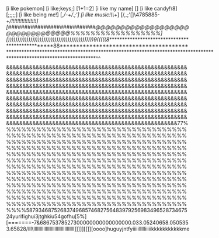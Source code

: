 [i like pokemon]
[i like;keys;]
[1+1=2]
[i like my name]
[\]
[i like candy!\8]
[;;;;;]
[i like being me!]
[,*/-+/.;'\]
[i like music!\\\\*+]
[/,.;'[]\4785885-+*/!!!!!!!!!!!!!!!!!]
[###########################@@@@@@@@@@@@@@@@@@@@@@@@@@@@@@@@%%%%%%%%%%%%%%%%%%]
[))))))))))))))))))))))))))))))))))))))))))))))9(((((8*************************************************88***********************************************************************************************************************************************************^^$$$$$$$$$$$$$$$$$$$$$$$$$$$$$$$$$$$$$$$$$$$$$$$$$$$$$$$$$$$$$$$$$$$$$$$$$$$$$$$$$$$$$$$$$$$$$$$$$$$$$$$$$$$$$$$$$$$$$$$$$$$$$$$$$$$$$$$$$$$$$$$$$$$$$$$$$$$$$$$$$$$$$$$$$$$$$$$$$$$$$$$$$$$$$$$$$$$$$$$$$$$$$$$$$$$$$$$$$$$$$$$$$$$$$$$$$$$$$$$$$$$$$$$$$$$$$$$$$$$$$$$$$$$$$$$$$$$$$$$$$$$$$$$$$$$$$$$$$$$$$$$$$$$$$$$$$$$$$$$$$$$$$$$$$$$$$$$$$$$$$$$$$$$$$$$$$$$$$$$$$$$$$$$$$$$$$$$$$$$$$$$$$$$$$$$$$$$$$$$$$$$$$$$$$$$$$$$$$$$$$$$$$$$$$$$$$$$$$$$$$$$$$$$$$$$$$$$$$$$$$$$$$$$$$$$$$$$$$$$$$$$$$$$$$$$$$$$$$$$$$$$$$$$$$$$$$$$$$$$$$$$$$$$$$$$$$$$$$$$$$$$$$$$$$$$$$$$$$$$$&&&&&&&&&&&&&&&&&&&&&&&&&&&&&&&&&&&&&&&&&&&&&&&&&&&&&&&&&&&&&&&&&&&&&&&&&&&&&&&&&&&&&&&&&&&&&&&&&&&&&&&&&&&&&&&&&&&&&&&&&&&&&&&&&&&&&&&&&&&&&&&&&&&&&&&&&&&&&&&&&&&&&&&&&&&&&&&&&&&&&&&&&&&&&&&&&&&&&&&&&&&&&&&&&&&&&&&&&&&&&&&&&&&&&&&&&&&&&&&&&&&&&&&&&&&&&&&&&&&&&&&&&&&&&&&&&&&&&&&&&&&&&&&&&&&&&&&&&&&&&&&&&&&&&&&&&&&&&&&&&&&&&&&&&&&&&&&&&&&&&&&&&&&&&&&&&&&&&&&&&&&&&&&&&&&&&&&&&&&&&&&&&&&&&&&&&&&&&&&&&&&&&&&&&&&&&&&&&&&&&&&&&&&&&&&&&&&&&&&&&&&&&&&&&&&&&&&&&&&&&&&&&&&&&&&&&&&&&&&&&&&&&&&&&&&&&&&&&&&&&&&&&&&&&&&&&&&&&&&&&&&&&&&&&&&&&&&&&&&&&&&&&&&77%%%%%%%%%%%%%%%%%%%%%%%%%%%%%%%%%%%%%%%%%%%%%%%%%%%%%%%%%%%%%%%%%%%%%%%%%%%%%%%%%%%%%%%%%%%%%%%%%%%%%%%%%%%%%%%%%%%%%%%%%%%%%%%%%%%%%%%%%%%%%%%%%%%%%%%%%%%%%%%%%%%%%%%%%%%%%%%%%%%%%%%%%%%%%%%%%%%%%%%%%%%%%%%%%%%%%%%%%%%%%%%%%%%%%%%%%%%%%%%%%%%%%%%%%%%%%%%%%%%%%%%%%%%%%%%%%%%%%%%%%%%%%%%%%%%%%%%%%%%%%%%%%%%%%%%%%%%%%%%%%%%%%%%%%%%%%%%%%%%%%%%%%%%%%%%%%%%%%%%%%%%%%%%%%%%%%%%%%%%%%%%%%%%%%%%%%%%%%%%%%%%%%%%%%%%%%%%%%%%%%%%%%%%%%%%%%%%%%%%%%%%%%%%%%%%%%%%%%%%%%%%%%%%%%%%%%587934687526837496857468275648397925698349652873467524yurifighui3jtghkiu54gofhu[5%][=======-7&68675378527300000000000000000.033.05240658.0505353.65828/lll\lllllllllllllllllllllllllllllllll]]]]][[]][oooo]huguyjntfyiiiiillllliiiiikkkkkkkkkkkme